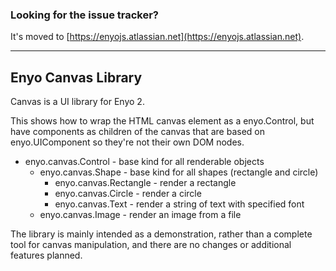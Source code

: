 ### Looking for the issue tracker?
It's moved to [https://enyojs.atlassian.net](https://enyojs.atlassian.net).

---

## Enyo Canvas Library

Canvas is a UI library for Enyo 2.

This shows how to wrap the HTML canvas element as a enyo.Control, but have
components as children of the canvas that are based on enyo.UIComponent so
they're not their own DOM nodes.

* enyo.canvas.Control - base kind for all renderable objects
    * enyo.canvas.Shape - base kind for all shapes (rectangle and circle)
        * enyo.canvas.Rectangle - render a rectangle
        * enyo.canvas.Circle - render a circle
        * enyo.canvas.Text - render a string of text with specified font
    * enyo.canvas.Image - render an image from a file

The library is mainly intended as a demonstration, rather than a complete
tool for canvas manipulation, and there are no changes or additional
features planned.
